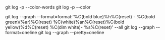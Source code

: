 git log -p --color-words
git log -p --color

git log --graph --format=format:'%C(bold blue)%h%C(reset) - %C(bold green)(%ar)%C(reset) %C(white)%an%C(reset)%C(bold yellow)%d%C(reset) %C(dim white)- %s%C(reset)' --all
git log --graph --format=oneline
git log --graph --pretty=oneline
